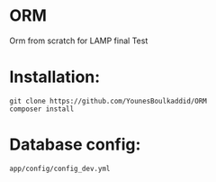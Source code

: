 # ORM
Orm from scratch for LAMP final Test

# Installation:
    git clone https://github.com/YounesBoulkaddid/ORM
    composer install

# Database config:
    app/config/config_dev.yml